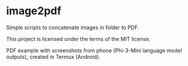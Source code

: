 # image2pdf
Simple scripts to concatenate images in folder to PDF.

This project is licensed under the terms of the MIT license.

PDF example with screenshots from phone (Phi-3-Mini language model outputs), created in Termux (Android).
